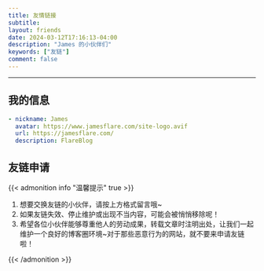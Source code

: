 ```yaml
---
title: 友情链接
subtitle:
layout: friends
date: 2024-03-12T17:16:13-04:00
description: "James 的小伙伴们"
keywords: ["友链"]
comment: false
---
```


<!-- 将 `friends.yml` 放在 `yourProject/data/` 目录下，网页会自动加载哦~ -->

---

<!-- 你还可以在下方添加此页面的其他内容 -->

## 我的信息

```yaml
- nickname: James
  avatar: https://www.jamesflare.com/site-logo.avif
  url: https://jamesflare.com/
  description: FlareBlog
```

## 友链申请

{{< admonition info "温馨提示" true >}}

1. 想要交换友链的小伙伴，请按上方格式留言哦~
2. 如果友链失效、停止维护或出现不当内容，可能会被悄悄移除呢！
3. 希望各位小伙伴能够尊重他人的劳动成果，转载文章时注明出处，让我们一起维护一个良好的博客圈环境~对于那些恶意行为的网站，就不要来申请友链啦！

{{< /admonition >}}